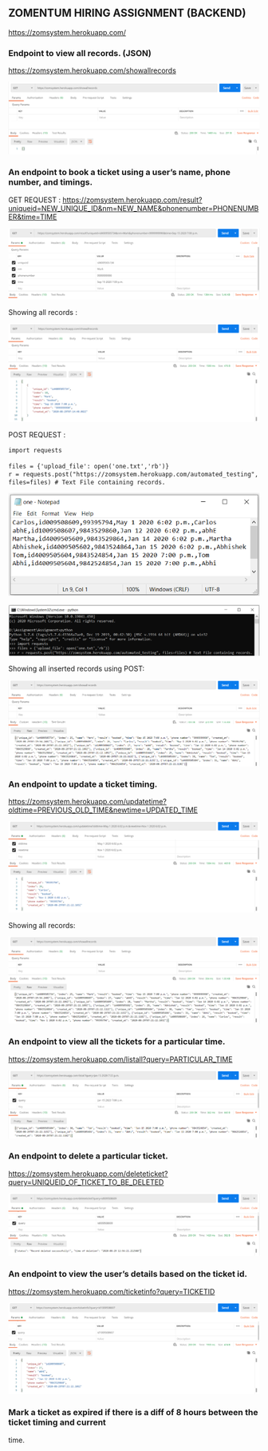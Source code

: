 ## ZOMENTUM HIRING ASSIGNMENT (BACKEND)

https://zomsystem.herokuapp.com/

### Endpoint to view all records. (JSON)

https://zomsystem.herokuapp.com/showallrecords

![automated testing](/Images/beforeinsertion.png)  

### An endpoint to book a ticket using a user’s name, phone number, and timings.

GET REQUEST : https://zomsystem.herokuapp.com/result?uniqueid=NEW_UNIQUE_ID&nm=NEW_NAME&phonenumber=PHONENUMBER&time=TIME

![automated testing](/Images/1.png)  

Showing all records :

![automated testing](/Images/2.png)  


POST REQUEST : 

    import requests
    
    files = {'upload_file': open('one.txt','rb')}
    r = requests.post("https://zomsystem.herokuapp.com/automated_testing", files=files) # Text File containing records.

![automated testing](/Images/onetext.png)  

![automated testing](/Images/multiplepostrecords.png)  

Showing all inserted records using POST:

![automated testing](/Images/4.png)  

### An endpoint to update a ticket timing.

https://zomsystem.herokuapp.com/updatetime?oldtime=PREVIOUS_OLD_TIME&newtime=UPDATED_TIME

![automated testing](/Images/5.png)  

Showing all records:

![automated testing](/Images/6.png)  

### An endpoint to view all the tickets for a particular time.

https://zomsystem.herokuapp.com/listall?query=PARTICULAR_TIME

![automated testing](/Images/7.png)  

### An endpoint to delete a particular ticket.

https://zomsystem.herokuapp.com/deleteticket?query=UNIQUEID_OF_TICKET_TO_BE_DELETED

![automated testing](/Images/8.png)  

### An endpoint to view the user’s details based on the ticket id.

https://zomsystem.herokuapp.com/ticketinfo?query=TICKETID

![automated testing](/Images/9.png)  

### Mark a ticket as expired if there is a diff of 8 hours between the ticket timing and current
time.
